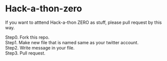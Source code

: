 # Hack-a-thon-zero

If you want to atttend Hack-a-thon ZERO as stuff, please pull request by this way.

Step0. Fork this repo.<br>
Step1. Make new file that is named same as your twitter account.<br>
Step2. Write message in your file.<br>
Step3. Pull request.<br>